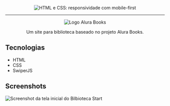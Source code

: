 
<p align="center"> <img src="https://imgur.com/Hy6t2jH.png" alt="HTML e CSS: responsividade com mobile-first"> </p>

<hr>

<p align="center"> <img src="https://github.com/silviosnjr/BibliotecaStartReferencia/img/Logo.svg" alt="Logo Alura Books"> </p>
<p align="center">Um site para biblioteca baseado no projeto Alura Books.</p>

## Tecnologias
* HTML
* CSS
* SwiperJS

## Screenshots
![Screenshot da tela inicial do Bilbioteca Start](https://github.com/silviosnjr/BibliotecaStartReferencia/blob/main/print_biblioteca_start.png)
